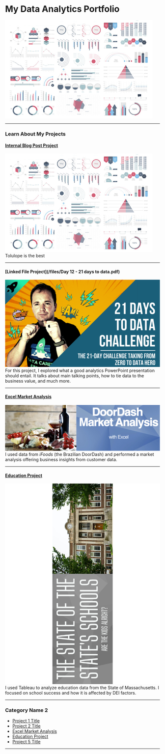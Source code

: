 # My Data Analytics Portfolio
<img src="images/dummy_thumbnail.jpg?raw=true"/>

---

### Learn About My Projects

#### [Internal Blog Post Project](/bank)
<img src="images/dummy_thumbnail.jpg?raw=true"/>
Tolulope is the best

---
#### [Linked File Project](/files/Day 12 - 21 days to data.pdf)
<img src="images/21 Days To Data Challenge.png?raw=true"/>
For this project, I explored what a good analytics PowerPoint presentation should entail. It talks about main talking points, how to tie data to the business value, and much more. 

---
#### [Excel Market Analysis](https://www.linkedin.com/pulse/door-dash-market-analysis-cynthia-clifford/)
[<img src="images/DoorDashCoverPic.png?raw=true"/>](https://www.linkedin.com/pulse/door-dash-market-analysis-cynthia-clifford/)
I used data from *iFoods* (the Brazilian DoorDash) and performed a market analysis offering business insights from customer data. 


---
#### [Education Project](https://www.linkedin.com/pulse/whats-up-schools-cynthia-clifford/)
[<img src="images/WhatsUpWithSchoolscover.pdf?raw=true"/>](https://www.linkedin.com/pulse/whats-up-schools-cynthia-clifford/)
I used Tableau to analyze education data from the State of Massachusetts. I focused on school success and how it is affected by DEI factors.

---

### Category Name 2

- [Project 1 Title](http://example.com/)
- [Project 2 Title](http://example.com/)
- [Excel Market Analysis](https://www.linkedin.com/pulse/door-dash-market-analysis-cynthia-clifford/)
- [Education Project](https://www.linkedin.com/pulse/whats-up-schools-cynthia-clifford/)
- [Project 5 Title](http://example.com/)

---




